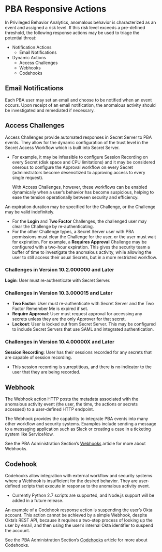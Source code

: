 [title]: # (PBA Responsive Actions)
[tags]: # (Privileged Behavior Analytics,PBA,Responsive Actions)
[priority]: # (5000)

# PBA Responsive Actions

In Privileged Behavior Analytics, anomalous behavior is characterized as an event and assigned a risk level. If this risk level exceeds a pre-defined threshold, the following response actions may be used to triage the potential threat:

* Notification Actions
  * Email Notifications
* Dynamic Actions
  * Access Challenges
  * Webhooks
  * Codehooks

## Email Notifications

Each PBA user may set an email and choose to be notified when an event occurs. Upon receipt of an email notification, the anomalous activity should be investigated and remediated if necessary.

## Access Challenges

Access Challenges provide automated responses in Secret Server to PBA events. They allow for the dynamic configuration of the trust level in the Secret Access Workflow which is built into Secret Server.

* For example, it may be infeasible to configure Session Recording on every Secret (disk space and CPU limitations) and it may be considered onerous to configure the Approval workflow on every Secret (administrators become desensitized to approving access to every single request).

  With Access Challenges, however, these workflows can be enabled dynamically when a user’s behavior has become suspicious, helping to ease the tension operationally between security and efficiency.

An expiration duration may be specified for the Challenge, or the Challenge may be valid indefinitely.

* For the **Login** and **Two Factor** Challenges, the challenged user may clear the Challenge by re-authenticating.
* For the other Challenge types, a Secret Server user with PBA permissions must clear the Challenge for the user, or the user must wait for expiration.
  For example, a **Requires Approval** Challenge may be configured with a two-hour expiration. This gives the security team a buffer of time to investigate the anomalous activity, while allowing the user to still access their usual Secrets, but in a more restricted workflow.

### Challenges in Version 10.2.000000 and Later

**Login**: User must re-authenticate with Secret Server.

### Challenges in Version 10.3.000015 and Later

* **Two Factor**: User must re-authenticate with Secret Server and the Two Factor Remember Me is expired if set.
* **Require Approval**: User must request approval for accessing any secrets unless they are the only Approver for that secret.
* **Lockout**: User is locked out from Secret Server. This may be configured to include Secret Servers that use SAML and integrated authentication.

### Challenges in Version 10.4.00000X and Later

**Session Recording**: User has their sessions recorded for any secrets that are capable of session recording.

* This session recording is surreptitious, and there is no indicator to the user that they are being recorded.

## Webhook

The Webhook action HTTP posts the metadata associated with the anomalous activity event (the user, the time, the actions or secrets accessed) to a user-defined HTTP endpoint.

The Webhook provides the capability to integrate PBA events into many other workflow and security systems. Examples include sending a message to a messaging application such as Slack or creating a case in a ticketing system like ServiceNow.

See the PBA Administration Section’s [Webhooks](../pba-admin/webhooks.md) article for more about Webhooks.

## Codehook

Codehooks allow integration with external workflow and security systems where a Webhook is insufficient for the desired behavior. They are user-defined scripts that execute in response to the anomalous activity event.

* Currently Python 2.7 scripts are supported, and Node.js support will be added in a future release.

An example of a Codehook response action is suspending the user’s Okta account. This action cannot be achieved by a simple Webhook, despite Okta’s REST API, because it requires a two-step process of looking up the user by email, and then using the user’s internal Okta identifier to suspend the account.

See the PBA Administration Section’s [Codehooks](../pba-admin/codehooks.md) article for more about Codehooks.
